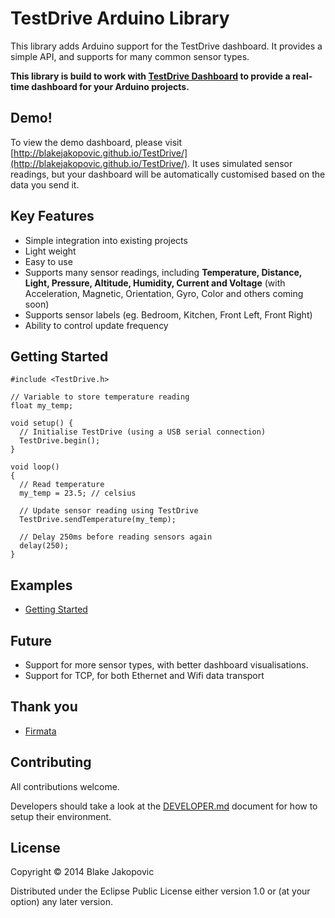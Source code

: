 # TestDrive Arduino Library

This library adds Arduino support for the TestDrive dashboard. It provides a simple API, and supports for many common sensor types.

**This library is build to work with [TestDrive Dashboard](https://github.com/blakejakopovic/TestDrive) to provide a real-time dashboard for your Arduino projects.**

## Demo!

To view the demo dashboard, please visit [http://blakejakopovic.github.io/TestDrive/](http://blakejakopovic.github.io/TestDrive/). It uses simulated
sensor readings, but your dashboard will be automatically customised based on the data you send it.

## Key Features
* Simple integration into existing projects
* Light weight
* Easy to use
* Supports many sensor readings, including **Temperature, Distance, Light, Pressure, Altitude, Humidity, Current and Voltage** (with Acceleration, Magnetic, Orientation, Gyro, Color and others coming soon)
* Supports sensor labels (eg. Bedroom, Kitchen, Front Left, Front Right)
* Ability to control update frequency

## Getting Started
```arduino
#include <TestDrive.h>

// Variable to store temperature reading
float my_temp;

void setup() {
  // Initialise TestDrive (using a USB serial connection)
  TestDrive.begin();
}

void loop()
{
  // Read temperature
  my_temp = 23.5; // celsius

  // Update sensor reading using TestDrive
  TestDrive.sendTemperature(my_temp);

  // Delay 250ms before reading sensors again
  delay(250);
}
```

## Examples
* [Getting Started](https://github.com/blakejakopovic/TestDrive-Arduino/tree/master/examples/getting_started)

## Future
* Support for more sensor types, with better dashboard visualisations.
* Support for TCP, for both Ethernet and Wifi data transport

## Thank you
* [Firmata](http://firmata.org/wiki/Main_Page)

## Contributing
All contributions welcome.

Developers should take a look at the [DEVELOPER.md](https://github.com/blakejakopovic/TestDrive-Arduino/blob/master/DEVELOPER.md) document for how to setup their environment.

## License

Copyright © 2014 Blake Jakopovic

Distributed under the Eclipse Public License either version 1.0 or (at
your option) any later version.